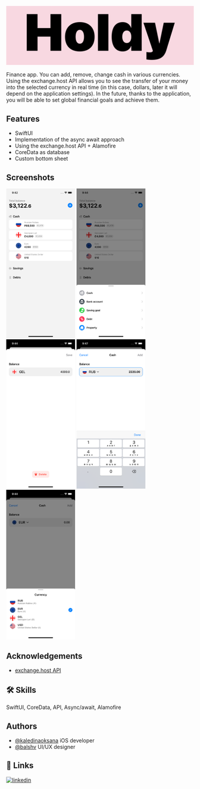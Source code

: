 
![Logo](HoldyLogo.png)




Finance app. You can add, remove, change cash in various currencies. Using the exchange.host API allows you to see the transfer of your money into the selected currency in real time (in this case, dollars, later it will depend on the application settings). In the future, thanks to the application, you will be able to set global financial goals and achieve them.

## Features

- SwiftUI 
- Implementation of the async await approach
- Using the exchange.host API + Alamofire
- CoreData as database
- Custom bottom sheet


## Screenshots

<p >
  <img src="screens/HoldyWalletViewiPhone11.png" width=185>
  <img src="screens/HoldyMainsheetiPhone11.png" width=185>
  <img src="screens/HoldyEditBalanceiPhone11.png" width=185>
  <img src="screens/HoldyaddcashiPhone11.png" width=185>
  <img src="screens/HoldyCurrencysheetiPhone11.png" width=185>
</p>


## Acknowledgements

 - [exchange.host API](https://exchangerate.host/#/)

## 🛠 Skills
SwiftUI, CoreData, API, Async/await, Alamofire


## Authors

- [@kaledinaoksana](https://github.com/kaledinaoksana) iOS developer 
- [@balshv](https://github.com/blshv) UI/UX designer

## 🔗 Links

[![linkedin](https://img.shields.io/badge/linkedin-0A66C2?style=for-the-badge&logo=linkedin&logoColor=white)](https://www.linkedin.com/in/oksana-kaledina-49170a220/)
